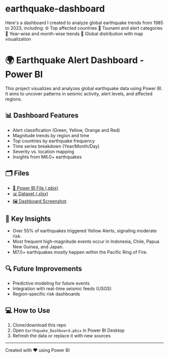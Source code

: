 # earthquake-dashboard
Here's a dashboard I created to analyze global earthquake trends from 1985 to 2023, including:  🌐 Top affected countries  🔔 Tsunami and alert categories  📅 Year-wise and month-wise trends  📍 Global distribution with map visualization
# 🌍 Earthquake Alert Dashboard - Power BI

This project visualizes and analyzes global earthquake data using Power BI. It aims to uncover patterns in seismic activity, alert levels, and affected regions.

## 📊 Dashboard Features

- Alert classification (Green, Yellow, Orange and Red)
- Magnitude trends by region and time
- Top countries by earthquake frequency
- Time series breakdown (Year/Month/Day)
- Severity vs. location mapping
- Insights from M6.0+ earthquakes

## 🗂️ Files

- [🔗 Power BI File (.pbix)](./Earthquake_Dashboard.pbix)
- [📊 Dataset (.xlsx)](./earthquake_data.xlsx)
- [🖼️ Dashboard Screenshot](./Earthquake_screenshot.png)

## 📌 Key Insights

- Over 55% of earthquakes triggered Yellow Alerts, signaling moderate risk.
- Most frequent high-magnitude events occur in Indonesia, Chile, Papua New Guinea, and Japan.
- M7.0+ earthquakes mostly happen within the Pacific Ring of Fire.

## 🔍 Future Improvements

- Predictive modeling for future events
- Integration with real-time seismic feeds (USGS)
- Region-specific risk dashboards

## 💻 How to Use

1. Clone/download this repo
2. Open `Earthquake_Dashboard.pbix` in Power BI Desktop
3. Refresh the data or replace it with new sources

---

Created with ❤️ using Power BI  
